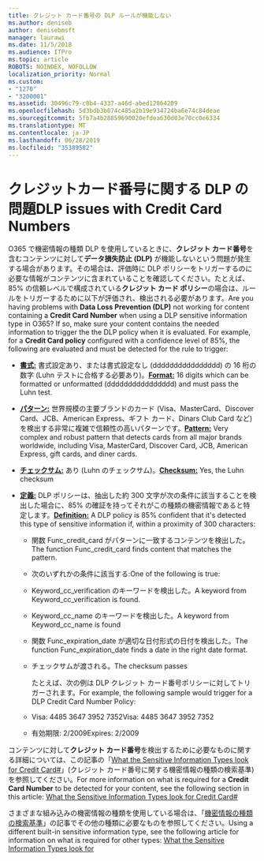 ```yaml
---
title: クレジット カード番号の DLP ルールが機能しない
ms.author: deniseb
author: denisebmsft
manager: laurawi
ms.date: 11/5/2018
ms.audience: ITPro
ms.topic: article
ROBOTS: NOINDEX, NOFOLLOW
localization_priority: Normal
ms.custom:
- "1270"
- "3200001"
ms.assetid: 30496c79-c8b4-4337-a46d-abed12864209
ms.openlocfilehash: 5d3bdb3b074c485a2b19e934724ba6e74c84deae
ms.sourcegitcommit: 5fb7a4b28859690020efdea630d03e70cc0e6334
ms.translationtype: MT
ms.contentlocale: ja-JP
ms.lasthandoff: 06/28/2019
ms.locfileid: "35389582"
---
```

# <a name="dlp-issues-with-credit-card-numbers"></a><span data-ttu-id="710a8-102">クレジットカード番号に関する DLP の問題</span><span class="sxs-lookup"><span data-stu-id="710a8-102">DLP issues with Credit Card Numbers</span></span>

<span data-ttu-id="710a8-p101">O365 で機密情報の種類 DLP を使用しているときに、**クレジット カード番号**を含むコンテンツに対して**データ損失防止 (DLP)** が機能しないという問題が発生する場合があります。その場合は、評価時に DLP ポリシーをトリガーするのに必要な情報がコンテンツに含まれていることを確認してください。たとえば、85% の信頼レベルで構成されている**クレジット カード ポリシー**の場合は、ルールをトリガーするために以下が評価され、検出される必要があります。</span><span class="sxs-lookup"><span data-stu-id="710a8-p101">Are you having problems with **Data Loss Prevention (DLP)** not working for content containing a **Credit Card Number** when using a DLP sensitive information type in O365? If so, make sure your content contains the needed information to trigger the the DLP policy when it is evaluated. For example, for a **Credit Card policy** configured with a confidence level of 85%, the following are evaluated and must be detected for the rule to trigger:</span></span>
  
- <span data-ttu-id="710a8-106">**[書式:](https://docs.microsoft.com/office365/securitycompliance/what-the-sensitive-information-types-look-for#format-19)** 書式設定あり、または書式設定なし (dddddddddddddddd) の 16 桁の数字 (Luhn テストに合格する必要あり)。</span><span class="sxs-lookup"><span data-stu-id="710a8-106">**[Format:](https://docs.microsoft.com/office365/securitycompliance/what-the-sensitive-information-types-look-for#format-19)** 16 digits which can be formatted or unformatted (dddddddddddddddd) and must pass the Luhn test.</span></span>

- <span data-ttu-id="710a8-107">**[パターン:](https://docs.microsoft.com/office365/securitycompliance/what-the-sensitive-information-types-look-for#pattern-19)** 世界規模の主要ブランドのカード (Visa、MasterCard、Discover Card、JCB、American Express、ギフト カード、Dinars Club Card など) を検出する非常に複雑で信頼性の高いパターンです。</span><span class="sxs-lookup"><span data-stu-id="710a8-107">**[Pattern:](https://docs.microsoft.com/office365/securitycompliance/what-the-sensitive-information-types-look-for#pattern-19)** Very complex and robust pattern that detects cards from all major brands worldwide, including Visa, MasterCard, Discover Card, JCB, American Express, gift cards, and diner cards.</span></span>

- <span data-ttu-id="710a8-108">**[チェックサム:](https://docs.microsoft.com/office365/securitycompliance/what-the-sensitive-information-types-look-for#checksum-19)** あり (Luhn のチェックサム)。</span><span class="sxs-lookup"><span data-stu-id="710a8-108">**[Checksum:](https://docs.microsoft.com/office365/securitycompliance/what-the-sensitive-information-types-look-for#checksum-19)** Yes, the Luhn checksum</span></span>

- <span data-ttu-id="710a8-109">**[定義:](https://docs.microsoft.com/office365/securitycompliance/what-the-sensitive-information-types-look-for#definition-19)** DLP ポリシーは、抽出した約 300 文字が次の条件に該当することを検出した場合に、85% の確証を持ってそれがこの種類の機密情報であると特定します。</span><span class="sxs-lookup"><span data-stu-id="710a8-109">**[Definition:](https://docs.microsoft.com/office365/securitycompliance/what-the-sensitive-information-types-look-for#definition-19)** A DLP policy is 85% confident that it's detected this type of sensitive information if, within a proximity of 300 characters:</span></span>

  - <span data-ttu-id="710a8-110">関数 Func_credit_card がパターンに一致するコンテンツを検出した。</span><span class="sxs-lookup"><span data-stu-id="710a8-110">The function Func_credit_card finds content that matches the pattern.</span></span>

  - <span data-ttu-id="710a8-111">次のいずれかの条件に該当する:</span><span class="sxs-lookup"><span data-stu-id="710a8-111">One of the following is true:</span></span>

  - <span data-ttu-id="710a8-112">Keyword_cc_verification のキーワードを検出した。</span><span class="sxs-lookup"><span data-stu-id="710a8-112">A keyword from Keyword_cc_verification is found.</span></span>

  - <span data-ttu-id="710a8-113">Keyword_cc_name のキーワードを検出した。</span><span class="sxs-lookup"><span data-stu-id="710a8-113">A keyword from Keyword_cc_name is found</span></span>

  - <span data-ttu-id="710a8-114">関数 Func_expiration_date が適切な日付形式の日付を検出した。</span><span class="sxs-lookup"><span data-stu-id="710a8-114">The function Func_expiration_date finds a date in the right date format.</span></span>

  - <span data-ttu-id="710a8-115">チェックサムが渡される。</span><span class="sxs-lookup"><span data-stu-id="710a8-115">The checksum passes</span></span>

    <span data-ttu-id="710a8-116">たとえば、次の例は DLP クレジット カード番号ポリシーに対してトリガーされます。</span><span class="sxs-lookup"><span data-stu-id="710a8-116">For example, the following sample would trigger for a DLP Credit Card Number Policy:</span></span>

  - <span data-ttu-id="710a8-117">Visa: 4485 3647 3952 7352</span><span class="sxs-lookup"><span data-stu-id="710a8-117">Visa: 4485 3647 3952 7352</span></span>
  
  - <span data-ttu-id="710a8-118">有効期限: 2/2009</span><span class="sxs-lookup"><span data-stu-id="710a8-118">Expires: 2/2009</span></span>

<span data-ttu-id="710a8-119">コンテンツに対して**クレジット カード番号**を検出するために必要なものに関する詳細については、この記事の「[What the Sensitive Information Types look for Credit Card#](https://docs.microsoft.com/office365/securitycompliance/what-the-sensitive-information-types-look-for#credit-card-number)」(クレジット カード番号に関する機密情報の種類の検索基準) を参照してください。</span><span class="sxs-lookup"><span data-stu-id="710a8-119">For more information on what is required for a **Credit Card Number** to be detected for your content, see the following section in this article: [What the Sensitive Information Types look for Credit Card#](https://docs.microsoft.com/office365/securitycompliance/what-the-sensitive-information-types-look-for#credit-card-number)</span></span>
  
<span data-ttu-id="710a8-120">さまざまな組み込みの機密情報の種類を使用している場合は、「[機密情報の種類の検索基準](https://docs.microsoft.com/office365/securitycompliance/what-the-sensitive-information-types-look-for)」の記事でその他の種類に必要なものを参照してください。</span><span class="sxs-lookup"><span data-stu-id="710a8-120">Using a different built-in sensitive information type, see the following article for information on what is required for other types: [What the Sensitive Information Types look for](https://docs.microsoft.com/office365/securitycompliance/what-the-sensitive-information-types-look-for)</span></span>
  
